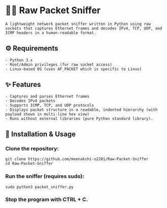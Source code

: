 # 🕵️‍♂️ Raw Packet Sniffer
    A lightweight network packet sniffer written in Python using raw sockets that captures Ethernet frames and decodes IPv4, TCP, UDP, and ICMP headers in a human-readable format.

## ⚙️ Requirements
    - Python 3.x
    - Root/Admin privileges (for raw socket access)
    - Linux-based OS (uses AF_PACKET which is specific to Linux)

## ✨ Features
    - Captures and parses Ethernet frames
    - Decodes IPv4 packets
    - Supports ICMP, TCP, and UDP protocols
    - Displays packet structure in a readable, indented hierarchy (with payload shown in multi-line hex view)
    - Runs without external libraries (pure Python standard library).

## 🚀 Installation & Usage

### Clone the repository:
    git clone https://github.com/meenakshi-s2201/Raw-Packet-Sniffer
    cd Raw-Packet-Sniffer

### Run the sniffer (requires sudo):
    sudo python3 packet_sniffer.py

### Stop the program with CTRL + C.


